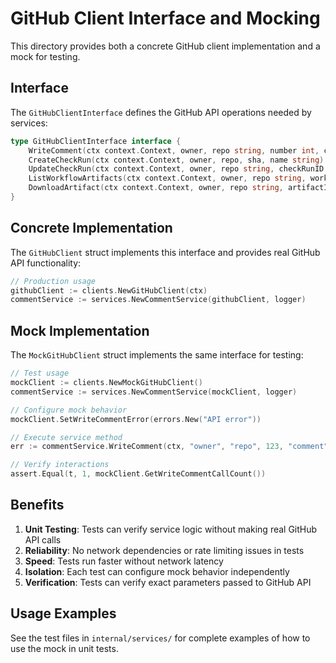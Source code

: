 # GitHub Client Interface and Mocking

This directory provides both a concrete GitHub client implementation and a mock for testing.

## Interface

The `GitHubClientInterface` defines the GitHub API operations needed by services:

```go
type GitHubClientInterface interface {
    WriteComment(ctx context.Context, owner, repo string, number int, comment string) error
    CreateCheckRun(ctx context.Context, owner, repo, sha, name string) (*github.CheckRun, error)
    UpdateCheckRun(ctx context.Context, owner, repo string, checkRunID int64, name, status string, conclusion *string, output *github.CheckRunOutput) error
    ListWorkflowArtifacts(ctx context.Context, owner, repo string, workflowID int64) ([]*github.Artifact, error)
    DownloadArtifact(ctx context.Context, owner, repo string, artifactID int64) ([]byte, error)
}
```

## Concrete Implementation

The `GitHubClient` struct implements this interface and provides real GitHub API functionality:

```go
// Production usage
githubClient := clients.NewGitHubClient(ctx)
commentService := services.NewCommentService(githubClient, logger)
```

## Mock Implementation

The `MockGitHubClient` struct implements the same interface for testing:

```go
// Test usage
mockClient := clients.NewMockGitHubClient()
commentService := services.NewCommentService(mockClient, logger)

// Configure mock behavior
mockClient.SetWriteCommentError(errors.New("API error"))

// Execute service method
err := commentService.WriteComment(ctx, "owner", "repo", 123, "comment")

// Verify interactions
assert.Equal(t, 1, mockClient.GetWriteCommentCallCount())
```

## Benefits

1. **Unit Testing**: Tests can verify service logic without making real GitHub API calls
2. **Reliability**: No network dependencies or rate limiting issues in tests
3. **Speed**: Tests run faster without network latency
4. **Isolation**: Each test can configure mock behavior independently
5. **Verification**: Tests can verify exact parameters passed to GitHub API

## Usage Examples

See the test files in `internal/services/` for complete examples of how to use the mock in unit tests.